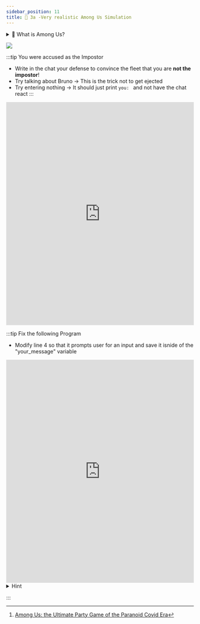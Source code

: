 ```yaml
---
sidebar_position: 11
title: 🚀 3a -Very realistic Among Us Simulation
---
```




<details>
<summary>
🚀 What is Among Us? 
</summary>
Among Us is essentially an online multiplayer version of the party game wink murder, but set on a constantly malfunctioning spaceship.  you’re told whether you’re an <b>innocent crew member</b> or an <b>imposter</b>. 

Allowed to talk to each other for a limited time. During these discussions, the crew needs to try to work out the identity of the imposter(s) by reporting on which other players seem to have been <b>acting suspiciously</b> [^1]

</details>

[^1]: [Among Us: the Ultimate Party Game of the Paranoid Covid Era](https://www.theguardian.com/games/2020/sep/29/among-us-the-ultimate-party-game-of-the-covid-era#:~:text=Among%20Us%20is%20essentially%20an,crew%20member%20or%20an%20imposter.)

![](https://i.makeagif.com/media/1-07-2021/b2J0UP.gif)




:::tip You were accused as the Impostor
- Write in the chat your defense to convince the fleet that you are **not the impostor**!
- Try talking about Bruno -> This is the trick not to get ejected
- Try entering nothing -> It should just print `you: ` and not have the chat react
:::


<iframe src="https://trinket.io/embed/python/59f1468e67?outputOnly=true&runOption=run&start=result" width="100%" height="600" frameborder="0" marginwidth="0" marginheight="0" allowfullscreen></iframe>

:::tip Fix the following Program
- Modify line 4 so that it prompts user for an input and save it isnide of the "your_message" variable


<iframe src="https://trinket.io/embed/python/d484969ff6" width="100%" height="600" frameborder="0" marginwidth="0" marginheight="0" allowfullscreen></iframe>


<details>
<summary>
Hint
</summary>
Remember that to prompt an user to write input you write something like:

`inputvariable = input("Please enter somehting")`

</details>

:::
